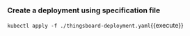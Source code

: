 ### Create a deployment using specification file

`kubectl apply -f ./thingsboard-deployment.yaml`{{execute}}
